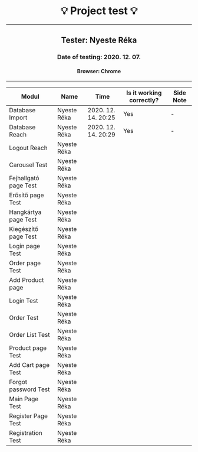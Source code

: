 <h1 align= "center">💡️ Project test 💡️</h1>
<hr>
<h2 align= "center"> Tester: Nyeste Réka </h2>
<h3 align= "center"> Date of testing: 2020. 12. 07. </h3>
<h4 align= "center"> Browser: Chrome  </h3>
<hr>

| Modul | Name | Time | Is it working correctly? | Side Note |
|-------|------|------|--------------------------|-----------|
| Database Import| Nyeste Réka | 2020. 12. 14. 20:25 | Yes | - |
| Database Reach| Nyeste Réka | 2020. 12. 14. 20:29 | Yes | - |
| Logout Reach | Nyeste Réka | | | |
| Carousel Test | Nyeste Réka | | | |
| Fejhallgató page Test | Nyeste Réka | | | |
| Erősítő page Test | Nyeste Réka | | | |
| Hangkártya page Test | Nyeste Réka | | | |
| Kiegészítő page Test | Nyeste Réka | | | |
| Login page Test | Nyeste Réka | | | |
| Order page Test | Nyeste Réka | | | |
| Add Product page | Nyeste Réka | | | |
| Login Test | Nyeste Réka | | | |
| Order Test | Nyeste Réka | | | |
| Order List Test | Nyeste Réka | | | |
| Product page Test | Nyeste Réka | | | |
| Add Cart page Test | Nyeste Réka | | | |
| Forgot password Test | Nyeste Réka | | | |
| Main Page Test | Nyeste Réka | | | |
| Register Page Test | Nyeste Réka | | | |
| Registration Test | Nyeste Réka | | | |


